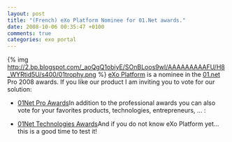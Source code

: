 ```yaml
---
layout: post
title: "(French) eXo Platform Nominee for 01.Net awards."
date: 2008-10-06 00:35:47 +0100
comments: true
categories: exo portal
---
```

{% img http://2.bp.blogspot.com/_aoQgQ1obiyE/SOnBLoos9wI/AAAAAAAAAFU/H8_WYRtid5U/s400/01trophy.png %}
[eXo Platform](http://www.exoplatform.org/) is a nominee in the [01.net](http://www.01net.com/) Pro 2008 awards. If you like our product I am inviting you to vote for our solution:

*   [01Net Pro Awards](http://www.01net.com/contenu/3322/trophees2008/trophees-pro-1)In addition to the professional awards you can also vote for your favorites products, technologies, entrepreneurs, ... :

*   [01Net Technologies Awards](http://www.01net.com/contenu/4681/trophees2008/trophees-1)And if you do not know eXo Platform yet... this is a good time to test it!
